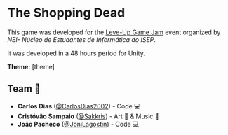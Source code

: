 # The Shopping Dead

This game was developed for the [Leve-Up Game Jam](https://gamejam2022.nei-isep.org/) event organized by *NEI- Núcleo de Estudantes de Informática do ISEP*.

It was developed in a 48 hours period for Unity. 

**Theme:** [theme]

## Team 👥

- **Carlos Dias** ([@CarlosDias2002](https://github.com/CarlosDias2002)) - Code 💻
- **Cristóvão Sampaio** ([@Sakkris](https://github.com/Sakkris)) - Art 🎨 & Music 🎹
- **João Pacheco** ([@JoniLagostin](https://github.com/JoniLagostin)) - Code 💻
